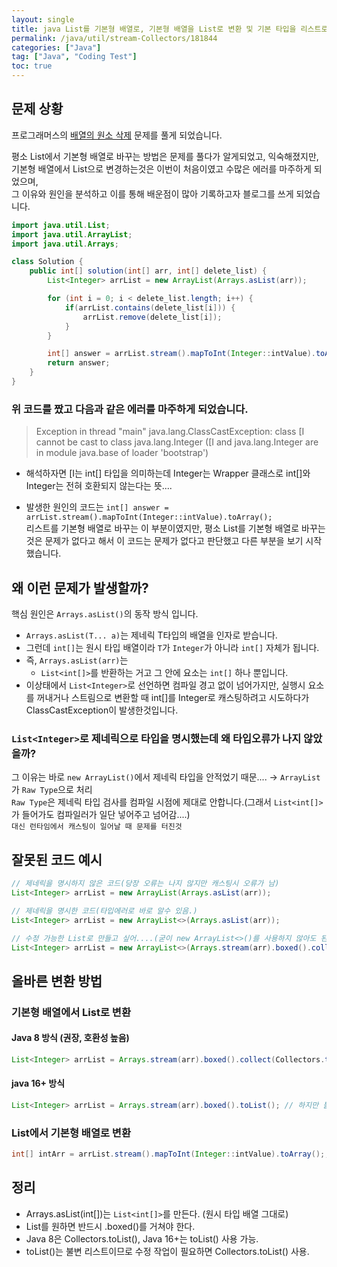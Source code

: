```yaml
---
layout: single
title: java List를 기본형 배열로, 기본형 배열을 List로 변환 및 기본 타입을 리스트로 변환할 때의 함정!
permalink: /java/util/stream-Collectors/181844
categories: ["Java"]
tag: ["Java", "Coding Test"]
toc: true
---
```


## 문제 상황

프로그래머스의 [배열의 원소 삭제](https://school.programmers.co.kr/learn/courses/30/lessons/181844) 문제를 풀게 되었습니다.

평소 List에서 기본형 배열로 바꾸는 방법은 문제를 풀다가 알게되었고, 익숙해졌지만,  
기본형 배열에서 List으로 변경하는것은 이번이 처음이였고 수많은 에러를 마주하게 되었으며,  
그 이유와 원인을 분석하고 이를 통해 배운점이 많아 기록하고자 블로그를 쓰게 되었습니다.

```java
import java.util.List;
import java.util.ArrayList;
import java.util.Arrays;

class Solution {
    public int[] solution(int[] arr, int[] delete_list) {
        List<Integer> arrList = new ArrayList(Arrays.asList(arr));

        for (int i = 0; i < delete_list.length; i++) {
            if(arrList.contains(delete_list[i])) {
                arrList.remove(delete_list[i]);
            }
        }

        int[] answer = arrList.stream().mapToInt(Integer::intValue).toArray();
        return answer;
    }
}
```

### 위 코드를 짰고 다음과 같은 에러를 마주하게 되었습니다.

> Exception in thread "main" java.lang.ClassCastException: class [I cannot be cast to class java.lang.Integer ([I and java.lang.Integer are in module java.base of loader 'bootstrap')

- 해석하자면 [I는 int[] 타입을 의미하는데 Integer는 Wrapper 클래스로 int[]와 Integer는 전혀 호환되지 않는다는 뜻....

- 발생한 원인의 코드는 `int[] answer = arrList.stream().mapToInt(Integer::intValue).toArray();`  
  리스트를 기본형 배열로 바꾸는 이 부분이였지만, 평소 List를 기본형 배열로 바꾸는것은 문제가 없다고 해서 이 코드는 문제가 없다고 판단했고 다른 부분을 보기 시작했습니다.

## 왜 이런 문제가 발생할까?

핵심 원인은 `Arrays.asList()`의 동작 방식 입니다.

- `Arrays.asList(T... a)`는 제네릭 T타입의 배열을 인자로 받습니다.
- 그런데 `int[]`는 원시 타입 배열이라 `T`가 `Integer`가 아니라 `int[]` 자체가 됩니다.
- 즉, `Arrays.asList(arr)`는
  - `List<int[]>`를 반환하는 거고 그 안에 요소는 `int[]` 하나 뿐입니다.
- 이상태에서 `List<Integer>`로 선언하면 컴파일 경고 없이 넘어가지만, 실행시 요소를 꺼내거나 스트림으로 변환할 때 int[]를 Integer로 캐스팅하려고 시도하다가 ClassCastException이 발생한것입니다.

### `List<Integer>`로 제네릭으로 타입을 명시했는데 왜 타입오류가 나지 않았을까?

그 이유는 바로 `new ArrayList()`에서 제네릭 타입을 안적었기 때문.... &rarr; `ArrayList`가 `Raw Type`으로 처리  
`Raw Type`은 제네릭 타입 검사를 컴파일 시점에 제대로 안합니다.(그래서 `List<int[]>`가 들어가도 컴파일러가 일단 넣어주고 넘어감....)  
`대신 런타임에서 캐스팅이 일어날 때 문제를 터진것`

## 잘못된 코드 예시

```java
// 제네릭을 명시하지 않은 코드(당장 오류는 나지 않지만 캐스팅시 오류가 남)
List<Integer> arrList = new ArrayList(Arrays.asList(arr));

// 제네릭을 명시한 코드(타입에러로 바로 알수 있음.)
List<Integer> arrList = new ArrayList<>(Arrays.asList(arr));

// 수정 가능한 List로 만들고 싶어....(굳이 new ArrayList<>()를 사용하지 않아도 된다.)
List<Integer> arrList = new ArrayList<>(Arrays.stream(arr).boxed().collect(Collectors.toList()));
```

## 올바른 변환 방법

### 기본형 배열에서 List로 변환

#### Java 8 방식 (권장, 호환성 높음)

```java
List<Integer> arrList = Arrays.stream(arr).boxed().collect(Collectors.toList()); // 가변 List
```

#### java 16+ 방식

```java
List<Integer> arrList = Arrays.stream(arr).boxed().toList(); // 하지만 불변 List라는거~
```

### List에서 기본형 배열로 변환

```java
int[] intArr = arrList.stream().mapToInt(Integer::intValue).toArray();;
```

## 정리

- Arrays.asList(int[])는 `List<int[]>`를 만든다. (원시 타입 배열 그대로)
- List<Integer>를 원하면 반드시 .boxed()를 거쳐야 한다.
- Java 8은 Collectors.toList(), Java 16+는 toList() 사용 가능.
- toList()는 불변 리스트이므로 수정 작업이 필요하면 Collectors.toList() 사용.
